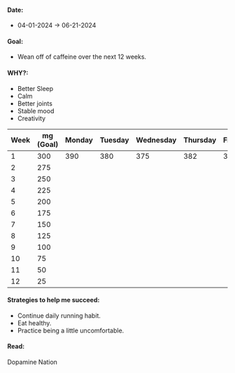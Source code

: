 #### Date:
- 04-01-2024 -> 06-21-2024
#### Goal: 
- Wean off of caffeine over the next 12 weeks. 
#### WHY?: 
- Better Sleep
- Calm
- Better joints
- Stable mood
- Creativity

| Week | mg (Goal) | Monday | Tuesday | Wednesday | Thursday | Friday | Saturday | Sunday |
| ---- | --------- | ------ | ------- | --------- | -------- | ------ | -------- | ------ |
| 1    | 300       | 390    | 380     | 375       | 382      | 340    |          |        |
| 2    | 275       |        |         |           |          |        |          |        |
| 3    | 250       |        |         |           |          |        |          |        |
| 4    | 225       |        |         |           |          |        |          |        |
| 5    | 200       |        |         |           |          |        |          |        |
| 6    | 175       |        |         |           |          |        |          |        |
| 7    | 150       |        |         |           |          |        |          |        |
| 8    | 125       |        |         |           |          |        |          |        |
| 9    | 100       |        |         |           |          |        |          |        |
| 10   | 75        |        |         |           |          |        |          |        |
| 11   | 50        |        |         |           |          |        |          |        |
| 12   | 25        |        |         |           |          |        |          |        |
#### Strategies to help me succeed:
- Continue daily running habit. 
- Eat healthy. 
- Practice being a little uncomfortable. 

#### Read: 
Dopamine Nation